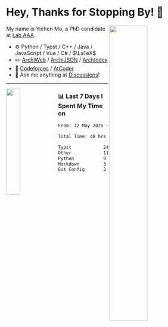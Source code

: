 # Hey, Thanks for Stopping By! 🦭

<picture>
    <source media="(prefers-color-scheme: dark)" srcset="https://github-readme-stats.vercel.app/api?username=amomorning&show_icons=true&theme=noctis_minimus&hide=issues">
    <img align="right" width="45%" src="https://github-readme-stats.vercel.app/api?username=amomorning&show_icons=true&theme=graywhite&hide=issues">
</picture>


My name is Yichen Mo, a PhD candidate at [Lab AAA](https://archialgo.com).

-   :gear: Python / Typst / C++ / Java / JavaScript / Vue / C# / $\LaTeX$ 
-   :pencil2: [ArchiWeb](https://web.archialgo.com) / [ArchiJSON](https://www.food4rhino.com/en/app/archijson) / [ArchIndex](https://index.archialgo.com/) 
-   :abacus: [Codeforces](https://codeforces.com/profile/LaPluma) / [AtCoder](https://atcoder.jp/users/amomorning)
-   :thought_balloon: Ask me anything at [Discussions](https://github.com/amomorning/amomorning/discussions/new)!


---

<picture>
    <source media="(prefers-color-scheme: dark)" srcset="https://github-readme-stats.vercel.app/api/top-langs/?username=amomorning&hide=Mathematica&theme=noctis_minimus">
    <img align="left" width="27%" src="https://github-readme-stats.vercel.app/api/top-langs/?username=amomorning&hide=Mathematica&theme=graywhite">
</picture>

  
### 📊 Last 7 Days I Spent My Time on

<!--START_SECTION:waka-->

```txt
From: 12 May 2025 - To: 19 May 2025

Total Time: 48 hrs 18 mins

Typst            24 hrs 10 mins  ████████████▓░░░░░░░░░░░░   50.05 %
Other            11 hrs 49 mins  ██████░░░░░░░░░░░░░░░░░░░   24.48 %
Python           9 hrs 4 mins    ████▓░░░░░░░░░░░░░░░░░░░░   18.80 %
Markdown         3 hrs 8 mins    █▓░░░░░░░░░░░░░░░░░░░░░░░   06.49 %
Git Config       2 mins          ░░░░░░░░░░░░░░░░░░░░░░░░░   00.10 %
```

<!--END_SECTION:waka-->　　
